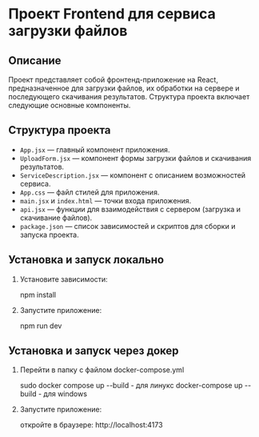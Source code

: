 # Проект Frontend для сервиса загрузки файлов

## Описание

Проект представляет собой фронтенд-приложение на React, предназначенное для загрузки файлов, их обработки на сервере и последующего скачивания результатов. Структура проекта включает следующие основные компоненты.

## Структура проекта

- `App.jsx` — главный компонент приложения.
- `UploadForm.jsx` — компонент формы загрузки файлов и скачивания результатов.
- `ServiceDescription.jsx` — компонент с описанием возможностей сервиса.
- `App.css` — файл стилей для приложения.
- `main.jsx` и `index.html` — точки входа приложения.
- `api.jsx` — функции для взаимодействия с сервером (загрузка и скачивание файлов).
- `package.json` — список зависимостей и скриптов для сборки и запуска проекта.

## Установка и запуск локально

1. Установите зависимости:

   npm install

2. Запустите приложение:

   npm run dev

## Установка и запуск через докер

1. Перейти в папку с файлом docker-compose.yml

   sudo docker compose up --build - для линукс
   docker-compose up --build - для windows

2. Запустите приложение:

   откройте в браузере: http://localhost:4173